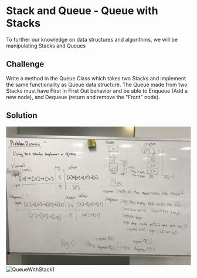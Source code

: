 # Stack and Queue - Queue with Stacks
To further our knowledge on data structures and algorithms, 
we will be manipulating Stacks and Queues

## Challenge
Write a method in the Queue Class which takes two Stacks and implement
the same functionality as Queue data structure. The Queue made from two
Stacks must have First In First Out behavior and be able to Enqueue 
(Add a new node), and Dequeue (return and remove the "Front" node).

## Solution

![QueueWithStack1](../../assets/Queue_with_Stack_visual1.jpg)
![QueueWithStack1](../../assets/Queue_with_Stack_visual2.jpg)

